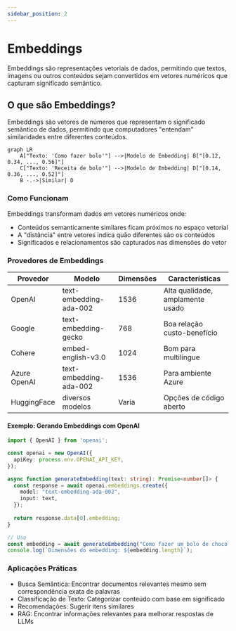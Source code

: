 ```yaml
---
sidebar_position: 2
---
```


# Embeddings

Embeddings são representações vetoriais de dados, permitindo que textos, imagens ou outros conteúdos sejam convertidos em vetores numéricos que capturam significado semântico.

## O que são Embeddings?

Embeddings são vetores de números que representam o significado semântico de dados, permitindo que computadores "entendam" similaridades entre diferentes conteúdos.

```mermaid
graph LR
    A["Texto: 'Como fazer bolo'"] -->|Modelo de Embedding| B["[0.12, 0.34, ..., 0.56]"]
    C["Texto: 'Receita de bolo'"] -->|Modelo de Embedding| D["[0.14, 0.36, ..., 0.52]"]
    B -.->|Similar| D
```

### Como Funcionam
Embeddings transformam dados em vetores numéricos onde:
- Conteúdos semanticamente similares ficam próximos no espaço vetorial
- A "distância" entre vetores indica quão diferentes são os conteúdos
- Significados e relacionamentos são capturados nas dimensões do vetor

### Provedores de Embeddings

| Provedor      | Modelo                 | Dimensões | Características                |
|--------------|------------------------|-----------|-------------------------------|
| OpenAI       | text-embedding-ada-002 | 1536      | Alta qualidade, amplamente usado|
| Google       | text-embedding-gecko   | 768       | Boa relação custo-benefício    |
| Cohere       | embed-english-v3.0     | 1024      | Bom para multilíngue           |
| Azure OpenAI | text-embedding-ada-002 | 1536      | Para ambiente Azure            |
| HuggingFace  | diversos modelos       | Varia     | Opções de código aberto        |

#### Exemplo: Gerando Embeddings com OpenAI

```ts
import { OpenAI } from 'openai';

const openai = new OpenAI({
  apiKey: process.env.OPENAI_API_KEY,
});

async function generateEmbedding(text: string): Promise<number[]> {
  const response = await openai.embeddings.create({
    model: "text-embedding-ada-002",
    input: text,
  });
  
  return response.data[0].embedding;
}

// Uso
const embedding = await generateEmbedding("Como fazer um bolo de chocolate");
console.log(`Dimensões do embedding: ${embedding.length}`);
```

### Aplicações Práticas
- Busca Semântica: Encontrar documentos relevantes mesmo sem correspondência exata de palavras
- Classificação de Texto: Categorizar conteúdo com base em significado
- Recomendações: Sugerir itens similares
- RAG: Encontrar informações relevantes para melhorar respostas de LLMs 